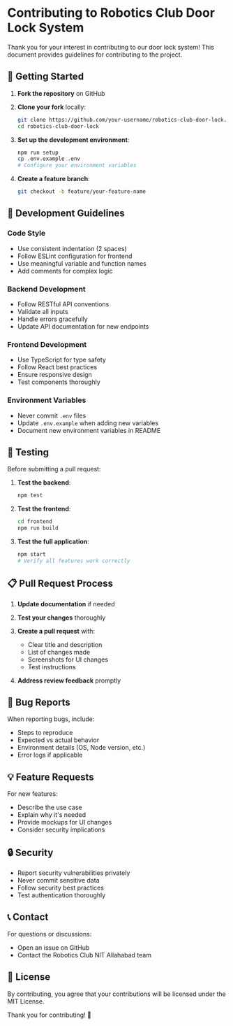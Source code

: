 # Contributing to Robotics Club Door Lock System

Thank you for your interest in contributing to our door lock system! This document provides guidelines for contributing to the project.

## 🚀 Getting Started

1. **Fork the repository** on GitHub
2. **Clone your fork** locally:
   ```bash
   git clone https://github.com/your-username/robotics-club-door-lock.git
   cd robotics-club-door-lock
   ```

3. **Set up the development environment**:
   ```bash
   npm run setup
   cp .env.example .env
   # Configure your environment variables
   ```

4. **Create a feature branch**:
   ```bash
   git checkout -b feature/your-feature-name
   ```

## 📝 Development Guidelines

### Code Style
- Use consistent indentation (2 spaces)
- Follow ESLint configuration for frontend
- Use meaningful variable and function names
- Add comments for complex logic

### Backend Development
- Follow RESTful API conventions
- Validate all inputs
- Handle errors gracefully
- Update API documentation for new endpoints

### Frontend Development
- Use TypeScript for type safety
- Follow React best practices
- Ensure responsive design
- Test components thoroughly

### Environment Variables
- Never commit `.env` files
- Update `.env.example` when adding new variables
- Document new environment variables in README

## 🧪 Testing

Before submitting a pull request:

1. **Test the backend**:
   ```bash
   npm test
   ```

2. **Test the frontend**:
   ```bash
   cd frontend
   npm run build
   ```

3. **Test the full application**:
   ```bash
   npm start
   # Verify all features work correctly
   ```

## 📋 Pull Request Process

1. **Update documentation** if needed
2. **Test your changes** thoroughly
3. **Create a pull request** with:
   - Clear title and description
   - List of changes made
   - Screenshots for UI changes
   - Test instructions

4. **Address review feedback** promptly

## 🐛 Bug Reports

When reporting bugs, include:
- Steps to reproduce
- Expected vs actual behavior
- Environment details (OS, Node version, etc.)
- Error logs if applicable

## 💡 Feature Requests

For new features:
- Describe the use case
- Explain why it's needed
- Provide mockups for UI changes
- Consider security implications

## 🔒 Security

- Report security vulnerabilities privately
- Never commit sensitive data
- Follow security best practices
- Test authentication thoroughly

## 📞 Contact

For questions or discussions:
- Open an issue on GitHub
- Contact the Robotics Club NIT Allahabad team

## 📜 License

By contributing, you agree that your contributions will be licensed under the MIT License.

Thank you for contributing! 🤖